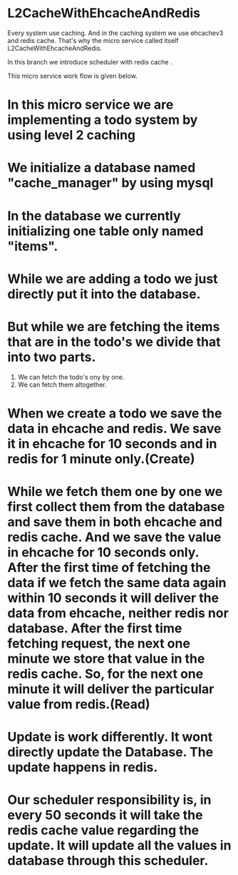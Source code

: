 # L2CacheWithEhcacheAndRedis

Every system use caching. And in the caching system we use ehcachev3 and redis cache. That's why the micro service called itself L2CacheWithEhcacheAndRedis.

In this branch we introduce scheduler with redis cache .

This micro service work flow is given below.

# In this micro service we are implementing a todo system by using level 2 caching
# We initialize a database named "cache_manager" by using mysql
# In the database we currently initializing one table only named "items".

# While we are adding a todo we just directly put it into the database.
# But while we are fetching the items that are in the todo's we divide that into two parts.
  1. We can fetch the todo's ony by one.
  2. We can fetch them altogether.
  
# When we create a todo we save the data in ehcache and redis. We save it in ehcache for 10 seconds and in redis for 1 minute only.(Create)
  
# While we fetch them one by one we first collect them from the database and save them in both ehcache and redis cache. And we save the value in ehcache for 10 seconds only. After the first time of fetching the data if we fetch the same data again within 10 seconds it will deliver the data from ehcache, neither redis nor database. After the first time fetching request, the next one minute we store that value in the redis cache. So, for the next one minute it will deliver the particular value from redis.(Read)

# Update is work differently. It wont directly update the Database. The update happens in redis.

# Our scheduler responsibility is, in every 50 seconds it will take the redis cache value regarding the update. It will update all the values in database through this scheduler. 
